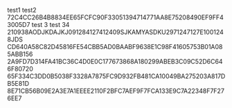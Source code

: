 test1
test2
72C4CC26B4B8834EE65FCFC90F33051394714771AA8E75208490EF9FF43005D7
test 3
test 34
210938AODJKDAJKJ091284127412409SJKAMYASDKU2971247127E1001248JDS
CD640A58C82D45816FE54CBB5AD0BAABF9638E1C98F41605753B01A085ABB156
2A9FD7D314FA41BC36C4D0E0C177673868A180299ABEB3C09C52D6C646F80720
65F334C3DD0B5038F3328A7875FC9D932FB481CA10049BA275203A817DB5E81D
8E71CB56B09E2A3E7A1EEEE2110F2BFC7AEF9F7FCA133E9C7A22348F7F276EE7
